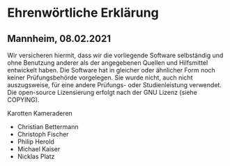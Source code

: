 # Ehrenwörtliche Erklärung
## Mannheim, 08.02.2021

Wir versicheren hiermit, dass wir die vorliegende Software selbständig und ohne Benutzung anderer als der angegebenen Quellen und Hilfsmittel entwickelt haben.
Die Software hat in gleicher oder ähnlicher Form noch keiner Prüfungsbehörde vorgelegen.
Sie wurde nicht, auch nicht auszugsweise, für eine andere Prüfungs- oder Studienleistung verwendet.
Die open-source Lizensierung erfolgt nach der GNU Lizenz (siehe COPYING).

Karotten Kameraderen
- Christian Bettermann
- Christoph Fischer
- Philip Herold
- Michael Kaiser
- Nicklas Platz
